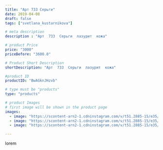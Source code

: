 ```yaml
---
title: "Арт 733 Серьги"
date: 2019-04-08
draft: false
tags: ["svetlana_kustarnikova"]

# meta description
description : "Арт  733  Серьги  лазурит  кожа"

# product Price
price: "3000"
priceBefore: "3600.0"

# Product Short Description
shortDescription: "Арт  733  Серьги  лазурит  кожа"

#product ID
productID: "BwAGknJHzvb"

# type must be "products"
type: "products"

# product Images
# first image will be shown in the product page
images:
  - image: "https://scontent-arn2-1.cdninstagram.com/v/t51.2885-15/e35/54800858_370225700252082_4904648854161542150_n.jpg?se=7&tp=1&_nc_ht=scontent-arn2-1.cdninstagram.com&_nc_cat=106&_nc_ohc=qmbZ1PI1_CUAX8z3cOk&oh=0522a403201e3f74ff08cc9d0916178e&oe=606D2BB1&ig_cache_key=MjAxNzY0MTUzNDY3MDc1OTI4MA%3D%3D.2"
  - image: "https://scontent-arn2-1.cdninstagram.com/v/t51.2885-15/e35/56786336_337915093524657_268284728877531197_n.jpg?se=7&tp=1&_nc_ht=scontent-arn2-1.cdninstagram.com&_nc_cat=109&_nc_ohc=y8B1ig8U_XQAX_z57yT&oh=32b772df0ca95b3a235551b16acace49&oe=606C497B&ig_cache_key=MjAxNzY0MTUzNDY0NTUzMTI5OA%3D%3D.2"
  - image: "https://scontent-arn2-1.cdninstagram.com/v/t51.2885-15/e35/54732244_1000807313442991_2682932198239583215_n.jpg?se=7&tp=1&_nc_ht=scontent-arn2-1.cdninstagram.com&_nc_cat=107&_nc_ohc=yoKOT2KVp6gAX8KJ7pX&oh=a889b054173e9b49ac6a51e56ba938fb&oe=606A0A3A&ig_cache_key=MjAxNzY0MTUzNDY1Mzg4NDk4OQ%3D%3D.2"

---
```

lorem
